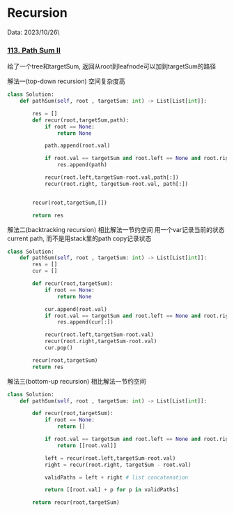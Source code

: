 # Recursion

Data: 2023/10/26\



### [113. Path Sum II](https://leetcode.com/problems/path-sum-ii/submissions/1084870339/)
给了一个tree和targetSum, 返回从root到leafnode可以加到targetSum的路径

解法一(top-down recursion)
空间复杂度高
```python
class Solution:
    def pathSum(self, root , targetSum: int) -> List[List[int]]:

        res = []
        def recur(root,targetSum,path):
            if root == None:
                return None

            path.append(root.val)

            if root.val == targetSum and root.left == None and root.right == None:
                res.append(path)

            recur(root.left,targetSum-root.val,path[:])
            recur(root.right, targetSum-root.val, path[:])


        recur(root,targetSum,[])

        return res
```

解法二(backtracking recursion)
相比解法一节约空间
用一个var记录当前的状态current path, 而不是用stack里的path copy记录状态

```python
class Solution:
    def pathSum(self, root , targetSum: int) -> List[List[int]]:
        res = []
        cur = []

        def recur(root,targetSum):
            if root == None:
                return None

            cur.append(root.val)
            if root.val == targetSum and root.left == None and root.right == None:
                res.append(cur[:])

            recur(root.left,targetSum-root.val)
            recur(root.right,targetSum-root.val)
            cur.pop()

        recur(root,targetSum)
        return res
```

解法三(bottom-up recursion)
相比解法一节约空间
```python
class Solution:
    def pathSum(self, root , targetSum: int) -> List[List[int]]:

        def recur(root,targetSum):
            if root == None:
                return []

            if root.val == targetSum and root.left == None and root.right == None:
                return [[root.val]]

            left = recur(root.left,targetSum-root.val)
            right = recur(root.right, targetSum - root.val)

            validPaths = left + right # list concatenation

            return [[root.val] + p for p in validPaths]

        return recur(root,targetSum)
```

